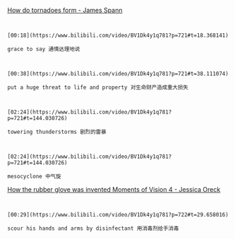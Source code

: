 [How do tornadoes form - James Spann](https://www.bilibili.com/video/BV1Dk4y1q781?p=721)

```ad-note


[00:18](https://www.bilibili.com/video/BV1Dk4y1q781?p=721#t=18.368141)

grace to say 通情达理地说

```

```ad-note


[00:38](https://www.bilibili.com/video/BV1Dk4y1q781?p=721#t=38.111074)

put a huge threat to life and property 对生命财产造成重大损失

```

```ad-note


[02:24](https://www.bilibili.com/video/BV1Dk4y1q781?p=721#t=144.030726)

towering thunderstorms 剧烈的雷暴

```

```ad-note


[02:24](https://www.bilibili.com/video/BV1Dk4y1q781?p=721#t=144.030726)

mesocyclone 中气旋

```

[How the rubber glove was invented Moments of Vision 4 - Jessica Oreck](https://www.bilibili.com/video/BV1Dk4y1q781?p=722)

```ad-note


[00:29](https://www.bilibili.com/video/BV1Dk4y1q781?p=722#t=29.658016)

scour his hands and arms by disinfectant 用消毒剂给手消毒

```